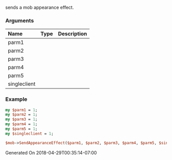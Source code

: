 sends a mob appearance effect.
### Arguments
**Name**|**Type**|**Description**
:---|:---|:---
parm1||
parm2||
parm3||
parm4||
parm5||
singleclient||

### Example

```perl
my $parm1 = 1;
my $parm2 = 1;
my $parm3 = 1;
my $parm4 = 1;
my $parm5 = 1;
my $singleclient = 1;

$mob->SendAppearanceEffect($parm1, $parm2, $parm3, $parm4, $parm5, $singleclient); # Returns void
```


Generated On 2018-04-29T00:35:14-07:00